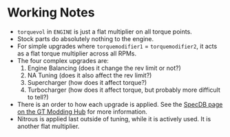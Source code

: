 # Working Notes

- `torquevol` in `ENGINE` is just a flat multiplier on all torque points.
- Stock parts do absolutely nothing to the engine.
- For simple upgrades where `torquemodifier1` = `torquemodifier2`, it acts as a flat torque multiplier across all RPMs.
- The four complex upgrades are:
  1. Engine Balancing (does it change the rev limit or not?)
  2. NA Tuning (does it also affect the rev limit?)
  2. Supercharger (how does it affect torque?)
  3. Turbocharger (how does it affect torque, but probably more difficult to tell?)
- There is an order to how each upgrade is applied. See the [SpecDB page on the GT Modding Hub](https://nenkai.github.io/gt-modding-hub/concepts/specdb/#torque-modifiers) for more information.
- Nitrous is applied last outside of tuning, while it is actively used. It is another flat multiplier.
